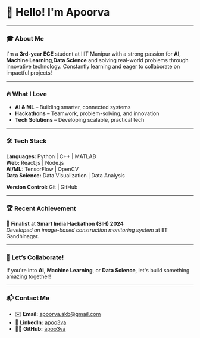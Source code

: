 # 👋 **Hello! I'm Apoorva**  

---

### 🎓 **About Me**
I'm a **3rd-year ECE** student at IIIT Manipur with a strong passion for **AI**, **Machine Learning**,**Data Science** and solving real-world problems through innovative technology. Constantly learning and eager to collaborate on impactful projects!

---

### 🔥 **What I Love**  
- **AI & ML** – Building smarter, connected systems  
- **Hackathons** – Teamwork, problem-solving, and innovation  
- **Tech Solutions** – Developing scalable, practical tech  

---

### 🛠 **Tech Stack**  
**Languages:** Python | C++ | MATLAB  
**Web:** React.js | Node.js  
**AI/ML:** TensorFlow | OpenCV  
**Data Science:** Data Visualization | Data Analysis 

**Version Control:** Git | GitHub  

---

### 🏆 **Recent Achievement**  
🏅 **Finalist** at **Smart India Hackathon (SIH) 2024**  
_Developed an image-based construction monitoring system_ at IIT Gandhinagar.  

---

### 🤝 **Let’s Collaborate!**  
If you're into **AI**, **Machine Learning**, or **Data Science**, let's build something amazing together!

---

### 📬 **Contact Me**  
- ✉️ **Email:** [apoorva.akb@gmail.com](mailto:apoorva.akb@gmail.com)  
- 🔗 **LinkedIn:** [apoo3va](https://www.linkedin.com/in/apoo3va)  
- 🧑‍💻 **GitHub:** [apoo3va](https://github.com/apoo3va)  
